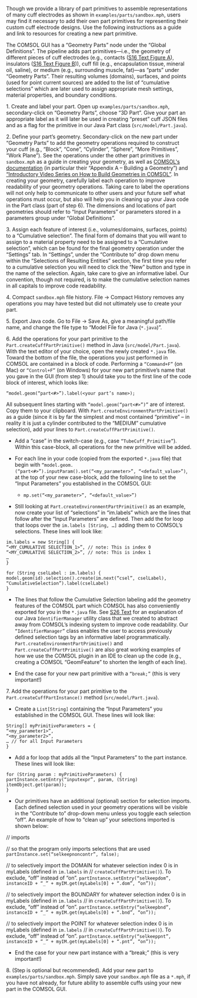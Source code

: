 Though we provide a library of part primitives to assemble
representations of many cuff electrodes as shown in
`examples/parts/sandbox.mph`, users may find it necessary to add their own
part primitives for representing their custom cuff electrode designs.
Use the following instructions as a guide and link to resources for
creating a new part primitive. 

The COMSOL GUI has a “Geometry Parts” node under the “Global
Definitions”. The pipeline adds part primitives—i.e., the geometry of
different pieces of cuff electrodes (e.g., contacts ([S16 Text Figure A](https://github.com/wmglab-duke/ascent/wiki/S16:-Library-of-part-primitives-for-electrode-contacts-and-cuffs)),
insulators ([S16 Text Figure B](https://github.com/wmglab-duke/ascent/wiki/S16:-Library-of-part-primitives-for-electrode-contacts-and-cuffs))), cuff fill (e.g., encapsulation tissue,
mineral oil, saline), or medium (e.g., surrounding muscle, fat)—as
“parts” under “Geometry Parts”. Their resulting volumes (domains),
surfaces, and points (used for point current sources) are added to the
list of “cumulative selections” which are later used to assign
appropriate mesh settings, material properties, and boundary conditions.

1\. Create and label your part. Open up `examples/parts/sandbox.mph`,
secondary-click on “Geometry Parts”, choose “3D Part”. Give your part an
appropriate label as it will later be used in creating “preset” cuff
JSON files and as a flag for the primitive in our Java Part class
(`src/model/Part.java`).

2\. Define your part’s geometry. Secondary-click on the new part under
“Geometry Parts” to add the geometry operations required to construct
your cuff (e.g., “Block”, “Cone”, “Cylinder”, “Sphere”, “More
Primitives”, “Work Plane”). See the operations under the other part
primitives in `sandbox.mph` as a guide in creating your geometry, as well
as [COMSOL's
documentation](https://cdn.comsol.com/doc/5.5/IntroductionToCOMSOLMultiphysics.pdf)
(in particular their “Appendix A – Building a Geometry”) and
[“Introductory Video Series on How to Build Geometries in
COMSOL”](https://www.comsol.com/video/introductory-video-series-on-how-to-build-geometries-in-comsol).
In creating your geometry, carefully label each operation to improve
readability of your geometry operations. Taking care to label the
operations will not only help to communicate to other users and your
future self what operations must occur, but also will help you in
cleaning up your Java code in the Part class (part of step 6). The
dimensions and locations of part geometries should refer to “Input
Parameters” or parameters stored in a parameters group under “Global
Definitions”.

3\. Assign each feature of interest (i.e., volumes/domains, surfaces,
points) to a “Cumulative selection”. The final form of domains that you
will want to assign to a material property need to be assigned to a
“Cumulative selection”, which can be found for the final geometry
operation under the “Settings” tab. In “Settings”, under the “Contribute
to” drop down menu within the “Selections of Resulting Entities”
section, the first time you refer to a cumulative selection you will
need to click the “New” button and type in the name of the selection.
Again, take care to give an informative label. Our convention, though
not required, is to make the cumulative selection names in all capitals
to improve code readability.

4\. Compact `sandbox.mph` file history. File -\> Compact History removes
any operations you may have tested but did not ultimately use to create
your part.

5\. Export Java code. Go to File -\> Save As, give a meaningful
path/file name, and change the file type to “Model File for Java
(`*.java`)”.

6\. Add the operations for your part primitive to the
`Part.createCuffPartPrimitive()` method in Java (`src/model/Part.java`).
With the text editor of your choice, open the newly created `*.java`
file. Toward the bottom of the file, the operations you just performed
in COMSOL are contained in a block of code. Performing a `“Command+F”` (on
Mac) or `“Control+F”` (on Windows) for your new part primitive’s name that
you gave in the GUI (from step 1) should take you to the first line of
the code block of interest, which looks like:

```
“model.geom(“part<#>”).label(<your part’s name>);
```

All subsequent lines starting with `“model.geom(“part<#>”)”` are of
interest. Copy them to your clipboard. With
`Part.createEnvironmentPartPrimitive()` as a guide (since it is by far the
simplest and most contained “primitive” – in reality it is just a
cylinder contributed to the “MEDIUM” cumulative selection), add your
lines to `Part.createCuffPartPrimitive()`.

  - Add a “case” in the switch-case (e.g., case `“TubeCuff_Primitive”`).
    Within this case-block, all operations for the new primitive will be
    added.

  - For each line in your code (copied from the exported `*.java` file)
    that begin with
    `“model.geom.(“part<#>”).inputParam().set(“<my_parameter>”,
    “<default_value>”)`, at the top of your new case-block, add the
    following line to set the “Input Parameters” you established in the
    COMSOL GUI:
    
      - `mp.set(“<my_parameter>”, “<default_value>”)`

  - Still looking at `Part.createEnvironmentPartPrimitive()` as an
    example, now create your list of “selections” in “im.labels” which
    are the lines that follow after the “Input Parameters” are defined.
    Then add the for loop that loops over the `im.labels [String, …]`
    adding them to COMSOL’s selections. These lines will look like:

```
im.labels = new String[] {
“<MY_CUMULATIVE SELECTION_1>”, // note: This is index 0
“<MY_CUMULATIVE SELECTION_2>”, // note: This is index 1
…
}
```

```
for (String cselLabel : im.labels) {
model.geom(id).selection().create(im.next(“csel”, cselLabel),
“CumulativeSelection”).label(cselLabel)
}
```

  - The lines that follow the Cumulative Selection labeling add the
    geometry features of the COMSOL part which COMSOL has also
    conveniently exported for you in the `*.java` file. See [S26 Text](https://github.com/wmglab-duke/ascent/wiki/S26:-Java-utility-classes) for an explanation of our Java
    `IdentifierManager` utility class that we created to abstract away from COMSOL’s
    indexing system to improve code readability. Our `“IdentifierManager”`
    class enables the user to access previously defined selection tags
    by an informative label programmatically.
    `Part.createEnvironmentPartPrimitive()` and
    `Part.createCuffPartPrimitive()` are also great working examples of
    how we use the COMSOL plugin in an IDE to clean up the code (e.g.,
    creating a COMSOL “GeomFeature” to shorten the length of each line).

  - End the case for your new part primitive with a `“break;”` (this is
    very important\!)

7\. Add the operations for your part primitive to the
`Part.createCuffPartInstance()` method (`src/model/Part.java`).

  - Create a `List[String]` containing the “Input Parameters” you
    established in the COMSOL GUI. These lines will look like:

```
String[] myPrimitiveParameters = {
“<my_parameter1>”,
“<my_parameter2>”,
… // for all Input Parameters
}
```

  - Add a for loop that adds all the “Input Parameters” to the part
    instance. These lines will look like:

```
for (String param : myPrimitiveParameters) {
partInstance.setEntry(“inputexpr”, param, (String) itemObject.get(param));
}
```

  - Our primitives have an additional (optional) section for selection
    imports. Each defined selection used in your geometry operations
    will be visible in the “Contribute to” drop-down menu unless you
    toggle each selection “off”. An example of how to “clean up” your
    selections imported is shown below:

// imports

// so that the program only imports selections that are used
`partInstance.set(“selkeepnoncontr”, false);`

// to selectively import the DOMAIN for whatever selection index 0 is in
myLabels (defined in `im.labels` in
// `createCuffPartPrimitive()`). To exclude, “off” instead of “on”.
`partInstance.setEntry(“selkeepdom”, instanceID + “_” +
myIM.get(myLabels[0] + “.dom”, “on”));`

// to selectively import the BOUNDARY for whatever selection index 0 is
in myLabels (defined in `im.labels`
// in `createCuffPartPrimitive()`). To exclude, “off” instead of “on”.
`partInstance.setEntry(“selkeepbnd”, instanceID + “_” +
myIM.get(myLabels[0] + “.bnd”, “on”));`

// to selectively import the POINT for whatever selection index 0 is in
myLabels (defined in `im.labels`
// in `createCuffPartPrimitive()`). To exclude, “off” instead of “on”.
`partInstance.setEntry(“selkeeppnt”, instanceID + “_” +
myIM.get(myLabels[0] + “.pnt”, “on”));`

  - End the case for your new part instance with a “break;” (this is
    very important\!)

8\. (Step is optional but recommended). Add your new part to
`examples/parts/sandbox.mph`. Simply save your `sandbox.mph` file as a
`*.mph`, if you have not already, for future ability to assemble cuffs
using your new part in the COMSOL GUI.